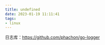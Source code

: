 ```yaml
---
title: undefined
date: 2023-01-19 11:11:41
tags:
- linux
---
```


日志库：https://github.com/phachon/go-logger

